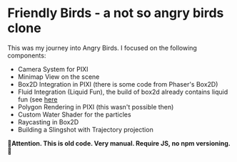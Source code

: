 # Friendly Birds - a not so angry birds clone
This was my journey into Angry Birds. I focused on the following components:

+ Camera System for PIXI
+ Minimap View on the scene
+ Box2D Integration in PIXI (there is some code from Phaser's Box2D)
+ Fluid Integration (Liquid Fun), the build of box2d already contains liquid fun (see <a href='https://github.com/google/liquidfun/releases'>here</a> 
+ Polygon Rendering in PIXI (this wasn't possible then)
+ Custom Water Shader for the particles
+ Raycasting in Box2D
+ Building a Slingshot with Trajectory projection

**👻Attention. This is old code. Very manual. Require JS, no npm versioning. 👻**